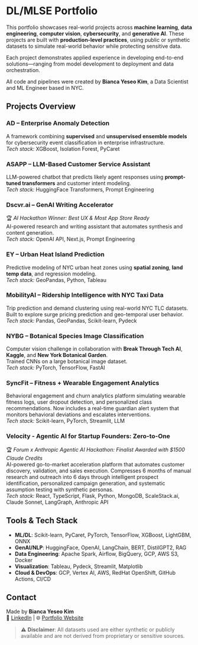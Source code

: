 # DL/MLSE Portfolio

This portfolio showcases real-world projects across **machine learning**, **data engineering**, **computer vision**, **cybersecurity**, and **generative AI**. These projects are built with **production-level practices**, using public or synthetic datasets to simulate real-world behavior while protecting sensitive data.

Each project demonstrates applied experience in developing end-to-end solutions—ranging from model development to deployment and data orchestration.

All code and pipelines were created by **Bianca Yeseo Kim**, a Data Scientist and ML Engineer based in NYC.

## Projects Overview

### AD  – Enterprise Anomaly Detection  
A framework combining **supervised** and **unsupervised ensemble models** for cybersecurity event classification in enterprise infrastructure.      
*Tech stack:* XGBoost, Isolation Forest, PyCaret


### ASAPP – LLM-Based Customer Service Assistant  
LLM-powered chatbot that predicts likely agent responses using **prompt-tuned transformers** and customer intent modeling.  
*Tech stack:* HuggingFace Transformers, Prompt Engineering


### Dscvr.ai – GenAI Writing Accelerator  
🏆 *AI Hackathon Winner: Best UX & Most App Store Ready*  
AI-powered research and writing assistant that automates synthesis and content generation.    
*Tech stack:* OpenAI API, Next.js, Prompt Engineering


### EY – Urban Heat Island Prediction  
Predictive modeling of NYC urban heat zones using **spatial zoning**, **land temp data**, and regression modeling.    
*Tech stack:* GeoPandas, Python, Tableau


### MobilityAI – Ridership Intelligence with NYC Taxi Data
Trip prediction and demand clustering using real-world NYC TLC datasets. Built to explore surge pricing prediction and geo-temporal user behavior.    
*Tech stack:* Pandas, GeoPandas, Scikit-learn, Pydeck 


### NYBG – Botanical Species Image Classification  
Computer vision challenge in collaboration with **Break Through Tech AI**, **Kaggle**, and **New York Botanical Garden**.  
Trained CNNs on a large botanical image dataset.    
*Tech stack:* PyTorch, TensorFlow, FastAI


### SyncFit – Fitness + Wearable Engagement Analytics  
Behavioral engagement and churn analytics platform simulating wearable fitness logs, user dropout detection, and personalized class recommendations. Now includes a real-time guardian alert system that monitors behavioral deviations and escalates interventions.    
*Tech stack:* Scikit-learn, PyTorch, Streamlit, LLM


### Velocity - Agentic AI for Startup Founders: Zero-to-One
🏆 *Forum x Anthropic Agentic AI Hackathon: Finalist Awarded with $1500 Claude Credits*      
AI-powered go-to-market acceleration platform that automates customer discovery, validation, and sales execution. Compresses 6 months of manual research and outreach into 6 days through intelligent prospect identification, personalized campaign generation, and systematic assumption testing with synthetic personas.       
*Tech stack:* React, TypeScript, Flask, Python, MongoDB, ScaleStack.ai, Claude Sonnet, LangGraph, Anthropic API

## Tools & Tech Stack

- **ML/DL**: Scikit-learn, PyCaret, PyTorch, TensorFlow, XGBoost, LightGBM, ONNX  
- **GenAI/NLP**: HuggingFace, OpenAI, LangChain, BERT, DistilGPT2, RAG  
- **Data Engineering**: Apache Spark, Airflow, BigQuery, GCP, AWS S3, Docker  
- **Visualization**: Tableau, Pydeck, Streamlit, Matplotlib  
- **Cloud & DevOps**: GCP, Vertex AI, AWS, RedHat OpenShift, GitHub Actions, CI/CD  


## Contact

Made by **Bianca Yeseo Kim**  
🔗 [LinkedIn](https://linkedin.com/in/yeseobiancakim) | 🌐 [Portfolio Website](https://rummikub.github.io/portfolio)


> ⚠️ **Disclaimer**: All datasets used are either synthetic or publicly available and are not derived from proprietary or sensitive sources.
